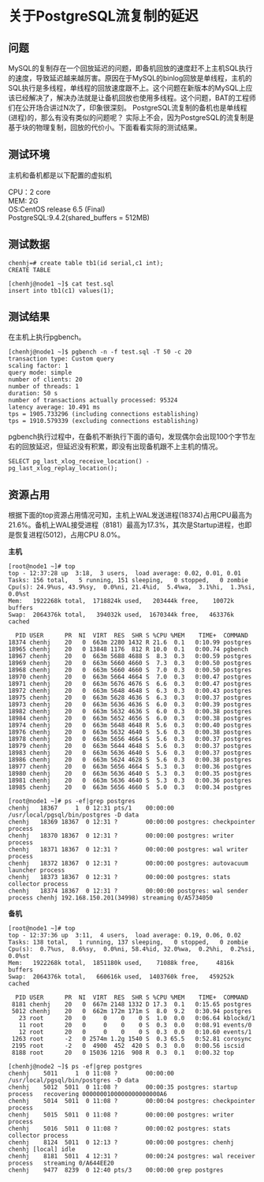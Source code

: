 # 关于PostgreSQL流复制的延迟

## 问题
MySQL的复制存在一个回放延迟的问题，即备机回放的速度赶不上主机SQL执行的速度，导致延迟越来越厉害。原因在于MySQL的binlog回放是单线程，主机的SQL执行是多线程，单线程的回放速度跟不上。这个问题在新版本的MySQL上应该已经解决了，解决办法就是让备机回放也使用多线程。这个问题，BAT的工程师们在公开场合讲过N次了，印象很深刻。
PostgreSQL流复制的备机也是单线程(进程)的，那么有没有类似的问题呢？
实际上不会，因为PostgreSQL的流复制是基于块的物理复制，回放的代价小。下面看看实际的测试结果。

## 测试环境
主机和备机都是以下配置的虚拟机

  CPU：2 core   
  MEM: 2G   
  OS:CentOS release 6.5 (Final)   
  PostgreSQL:9.4.2(shared_buffers = 512MB)   

## 测试数据

	chenhj=# create table tb1(id serial,c1 int);  
	CREATE TABLE
	
	[chenhj@node1 ~]$ cat test.sql 
	insert into tb1(c1) values(1);


## 测试结果

在主机上执行pgbench。


	[chenhj@node1 ~]$ pgbench -n -f test.sql -T 50 -c 20 
	transaction type: Custom query
	scaling factor: 1
	query mode: simple
	number of clients: 20
	number of threads: 1
	duration: 50 s
	number of transactions actually processed: 95324
	latency average: 10.491 ms
	tps = 1905.733296 (including connections establishing)
	tps = 1910.579339 (excluding connections establishing)


pgbench执行过程中，在备机不断执行下面的语句，发现偶尔会出现100个字节左右的回放延迟，但延迟没有积累，即没有出现备机跟不上主机的情况。

	SELECT pg_last_xlog_receive_location() - pg_last_xlog_replay_location();

## 资源占用
根据下面的top资源占用情况可知，主机上WAL发送进程(18374)占用CPU最高为21.6%。备机上WAL接受进程（8181）最高为17.3%，其次是Startup进程，也即是恢复进程(5012)，占用CPU 8.0%。

**主机**

	[root@node1 ~]# top
	top - 12:37:28 up  3:18,  3 users,  load average: 0.02, 0.01, 0.01
	Tasks: 156 total,   5 running, 151 sleeping,   0 stopped,   0 zombie
	Cpu(s): 24.9%us, 43.9%sy,  0.0%ni, 21.4%id,  5.4%wa,  3.1%hi,  1.3%si,  0.0%st
	Mem:   1922268k total,  1718824k used,   203444k free,    10072k buffers
	Swap:  2064376k total,   394032k used,  1670344k free,   463376k cached
	
	  PID USER      PR  NI  VIRT  RES  SHR S %CPU %MEM    TIME+  COMMAND                                               
	18374 chenhj    20   0  663m 2280 1432 R 21.6  0.1   0:10.99 postgres                                               
	18965 chenhj    20   0 13848 1176  812 R 10.0  0.1   0:00.74 pgbench                                                
	18967 chenhj    20   0  663m 5688 4688 S  8.3  0.3   0:00.59 postgres                                               
	18969 chenhj    20   0  663m 5660 4660 S  7.3  0.3   0:00.50 postgres                                               
	18968 chenhj    20   0  663m 5660 4660 S  7.0  0.3   0:00.50 postgres                                               
	18970 chenhj    20   0  663m 5664 4664 S  7.0  0.3   0:00.47 postgres                                               
	18971 chenhj    20   0  663m 5676 4676 S  6.6  0.3   0:00.47 postgres                                               
	18972 chenhj    20   0  663m 5648 4648 S  6.3  0.3   0:00.43 postgres                                               
	18975 chenhj    20   0  663m 5628 4636 S  6.3  0.3   0:00.37 postgres                                               
	18973 chenhj    20   0  663m 5636 4636 S  6.0  0.3   0:00.39 postgres                                               
	18982 chenhj    20   0  663m 5632 4636 S  6.0  0.3   0:00.38 postgres                                               
	18984 chenhj    20   0  663m 5652 4656 S  6.0  0.3   0:00.38 postgres                                               
	18974 chenhj    20   0  663m 5648 4648 R  5.6  0.3   0:00.40 postgres                                               
	18976 chenhj    20   0  663m 5632 4640 S  5.6  0.3   0:00.38 postgres                                               
	18978 chenhj    20   0  663m 5656 4664 S  5.6  0.3   0:00.37 postgres                                               
	18979 chenhj    20   0  663m 5644 4648 S  5.6  0.3   0:00.37 postgres                                               
	18983 chenhj    20   0  663m 5636 4640 S  5.6  0.3   0:00.37 postgres                                               
	18986 chenhj    20   0  663m 5624 4628 S  5.6  0.3   0:00.38 postgres                                               
	18977 chenhj    20   0  663m 5656 4664 S  5.3  0.3   0:00.36 postgres                                               
	18980 chenhj    20   0  663m 5636 4640 S  5.3  0.3   0:00.35 postgres                                               
	18981 chenhj    20   0  663m 5636 4640 S  5.3  0.3   0:00.36 postgres                                               
	18985 chenhj    20   0  663m 5656 4660 S  5.0  0.3   0:00.34 postgres  
	
	[root@node1 ~]# ps -ef|grep postgres
	chenhj   18367     1  0 12:31 pts/1    00:00:00 /usr/local/pgsql/bin/postgres -D data
	chenhj   18369 18367  0 12:31 ?        00:00:00 postgres: checkpointer process       
	chenhj   18370 18367  0 12:31 ?        00:00:00 postgres: writer process             
	chenhj   18371 18367  0 12:31 ?        00:00:00 postgres: wal writer process         
	chenhj   18372 18367  0 12:31 ?        00:00:00 postgres: autovacuum launcher process   
	chenhj   18373 18367  0 12:31 ?        00:00:00 postgres: stats collector process    
	chenhj   18374 18367  0 12:31 ?        00:00:00 postgres: wal sender process chenhj 192.168.150.201(34998) streaming 0/A5734050


**备机**

	[root@node1 ~]# top
	top - 12:37:36 up  3:11,  4 users,  load average: 0.19, 0.06, 0.02
	Tasks: 138 total,   1 running, 137 sleeping,   0 stopped,   0 zombie
	Cpu(s):  0.7%us,  8.6%sy,  0.0%ni, 58.4%id, 32.0%wa,  0.2%hi,  0.2%si,  0.0%st
	Mem:   1922268k total,  1851180k used,    71088k free,     4816k buffers
	Swap:  2064376k total,   660616k used,  1403760k free,   459252k cached
	
	  PID USER      PR  NI  VIRT  RES  SHR S %CPU %MEM    TIME+  COMMAND                                               
	 8181 chenhj    20   0  667m 2148 1332 D 17.3  0.1   0:15.65 postgres                                               
	 5012 chenhj    20   0  662m 172m 171m S  8.0  9.2   0:30.94 postgres                                               
	   23 root      20   0     0    0    0 S  1.0  0.0   0:06.64 kblockd/1                                              
	   11 root      20   0     0    0    0 S  0.3  0.0   0:08.91 events/0                                               
	   12 root      20   0     0    0    0 S  0.3  0.0   0:10.60 events/1                                               
	 1263 root      -2   0 2574m 1.2g 1540 S  0.3 65.5   0:52.81 corosync                                               
	 2195 root      -2   0  4900  452  420 S  0.3  0.0   0:00.56 iscsid                                                 
	 8188 root      20   0 15036 1216  908 R  0.3  0.1   0:00.32 top          
	
	[chenhj@node2 ~]$ ps -ef|grep postgres
	chenhj    5011     1  0 11:08 ?        00:00:00 /usr/local/pgsql/bin/postgres -D data
	chenhj    5012  5011  0 11:08 ?        00:00:35 postgres: startup process   recovering 0000000100000000000000A6
	chenhj    5014  5011  0 11:08 ?        00:00:04 postgres: checkpointer process       
	chenhj    5015  5011  0 11:08 ?        00:00:00 postgres: writer process             
	chenhj    5016  5011  0 11:08 ?        00:00:02 postgres: stats collector process    
	chenhj    8124  5011  0 12:13 ?        00:00:00 postgres: chenhj chenhj [local] idle 
	chenhj    8181  5011  4 12:31 ?        00:00:24 postgres: wal receiver process   streaming 0/A644EE20
	chenhj    9477  8239  0 12:40 pts/3    00:00:00 grep postgres



